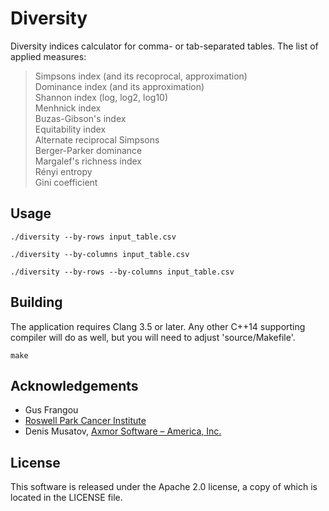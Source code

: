Diversity
=========
Diversity indices calculator for comma- or tab-separated tables. The list of applied measures:
> Simpsons index (and its recoprocal, approximation)  
> Dominance index (and its approximation)  
> Shannon index (log, log2, log10)  
> Menhnick index  
> Buzas-Gibson's index  
> Equitability index  
> Alternate reciprocal Simpsons  
> Berger-Parker dominance  
> Margalef's richness index  
> Rényi entropy  
> Gini coefficient

Usage
-----
    ./diversity --by-rows input_table.csv

    ./diversity --by-columns input_table.csv

    ./diversity --by-rows --by-columns input_table.csv

Building
--------
The application requires Clang 3.5 or later. Any other C++14 supporting compiler will do as well, but
you will need to adjust 'source/Makefile'.

    make

Acknowledgements
----------------
* Gus Frangou
* [Roswell Park Cancer Institute](https://www.roswellpark.org/)
* Denis Musatov, [Axmor Software – America, Inc.](https://axmor.com/)

License
-------
This software is released under the Apache 2.0 license, a copy of which is located in the LICENSE file.
